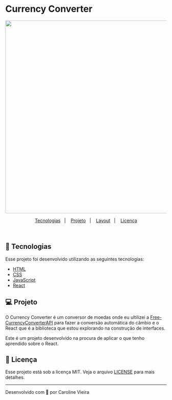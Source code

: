 # Currency Converter
<p align="center">
  <img alt="" src="" width="600px">
</p>


<p align="center">
  <a href="#rocket-tecnologias">Tecnologias</a>&nbsp;&nbsp;&nbsp;|&nbsp;&nbsp;&nbsp;
  <a href="#-projeto">Projeto</a>&nbsp;&nbsp;&nbsp;|&nbsp;&nbsp;&nbsp;
  <a href="#-layout">Layout</a>&nbsp;&nbsp;&nbsp;|&nbsp;&nbsp;&nbsp;
  <a href="#memo-licença">Licença</a>
</p>


<br>



## 🚀 Tecnologias

Esse projeto foi desenvolvido utilizando as seguintes tecnologias:

- [HTML](https://html.spec.whatwg.org)
- [CSS](https://www.w3.org/Style/CSS/Overview.en.html)
- [JavaScript](https://www.javascript.com/)
- [React](https://reactjs.org)


## 💻 Projeto

O Currency Converter é um conversor de moedas onde eu ultilizei a [Free-CurrencyConverterAPI](https://free.currencyconverterapi.com/) para fazer a conversão automática do câmbio e o React que é a biblioteca que estou explorando na construção de interfaces.
 

Este é um projeto desenvolvido na procura de aplicar o que tenho aprendido sobre o React.

## 📝 Licença

Esse projeto está sob a licença MIT. Veja o arquivo [LICENSE](LICENSE.md) para mais detalhes.

---

<p>Desenvolvido com 💜 por Caroline Vieira</p>
